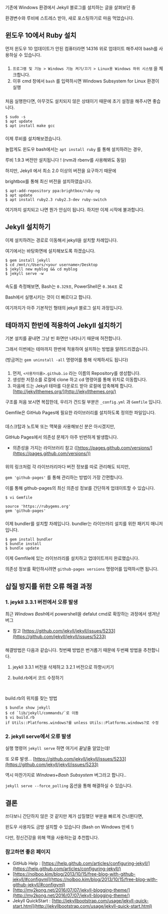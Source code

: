 
기존에 Windows 환경에서 Jekyll 블로그를 설치하는 글을 살펴보던 중 

환경변수와 루비에 스트레스 받아, 새로 포스팅하기로 마음 먹었습니다.

#####    
## 윈도우 10에서 Ruby 설치

먼저 윈도우 10 업데이트가 안된 컴퓨터라면 14316 위로 업데이트 해주셔야 bash를 사용하실 수 있습니다.
#####    
1. `프로그램 및 기능 > Windows 기능 켜기/끄기 > Linux용 Windows 하위 시스템` 을 체크합니다.
2. 이후 cmd 창에서 `bash` 를 입력하시면 Windows Subsystem for Linux 환경이 실행

#####    
처음 실행한다면, 아무것도 설치되지 않은 상태이기 때문에 초기 설정을 해주시면 좋습니다.

```
$ sudo -s
$ apt update
$ apt install make gcc
```

#####    
이제 루비를 설치해보겠습니다.

놀랍게도 윈도우 bash에서는 `apt install ruby` 를 통해 설치하려는 경우, 

루비 1.9.3 버전만 설치됩니다 ! (rvm과 rbenv를 사용해봐도 동일)  

하지만, Jekyll 에서 최소 2.0 이상의 버전을 요구하기 때문에

brightbox를 통해 최신 버전을 설치하였습니다.

```
$ apt-add-repository ppa:brightbox/ruby-ng
$ apt update
$ apt install ruby2.3 ruby2.3-dev ruby-switch
```

여기까지 설치되고 나면 뭔가 안심이 됩니다. 하지만 이제 시작에 불과합니다.


#####    
## Jekyll 설치하기

이제 설치하려는 경로로 이동해서 jekyll을 설치할 차례입니다.

여기에서는 바탕화면에 설치해보도록 하겠습니다.

```
$ gem install jekyll
$ cd /mnt/c/Users/<your username>/Desktop
$ jekyll new myblog && cd myblog
$ jekyll serve -w
```

#####    
속도를 측정해보면, Bash는 `0.329초`, PowerShell은 `0.364초` 로 

Bash에서 실행시키는 것이 더 빠르다고 합니다.

여기까지가 아주 기본적인 형태의 jekyll 블로그 설치 과정입니다.


#####    
## 테마까지 한번에 적용하여 Jekyll 설치하기

기본 설치를 끝내면 그냥 빈 화면만 나타나기 때문에 허전합니다.

그래서 이번에는 테마까지 한번에 적용하여 설치하는 방법을 알려드리겠습니다.

(방금꺼는 `gem uninstall -all` 명령어를 통해 삭제하셔도 됩니다)

#####    
1. 먼저, `<사용자이름>.github.io` 라는 이름의 Repository를 생성합니다.
2. 생성한 저장소를 로컬에 clone 하고 cd 명령어를 통해 위치로 이동합니다.
3. 마음에 드는 Jekyll 테마를 다운로드 받아 로컬에 압축해제 합니다. [http://jekyllthemes.org/](http://jekyllthemes.org/)




구조를 처음 보시면 복잡한데, 우리가 건드릴 부분은 `_config.yml` 과 `Gemfile` 입니다.

Gemfile은 GitHub Pages에 필요한 라이브러리를 설치하도록 정의한 파일입니다.

#####    
데스크탑과 노트북 또는 맥북을 사용해보신 분은 아시겠지만, 

GitHub Pages에서 의존성 문제가 아주 빈번하게 발생합니다.

- 의존성을 가지는 라이브러리 참고 ([https://pages.github.com/versions/](https://pages.github.com/versions/))


#####    
위의 링크처럼 각 라이브러리마다 버전 정보를 따로 관리해도 되지만,

`gem 'github-pages'` 를 통해 관리하는 방법이 가장 간편합니다.

이를 통해 github-pages의 최신 의존성 정보를 간단하게 업데이트할 수 있습니다.

```
$ vi Gemfile

source 'https://rubygems.org'
gem 'github-pages'
```

#####    
이제 bundler를 설치할 차례입니다. bundler는 라이브러리 설치를 위한 패키지 매니저입니다.

```
$ gem install bundler
$ bundle install
$ bundle update
```



이제 Gemfile에 있는 라이브러리를 설치하고 업데이트까지 완료했습니다.

의존성 정보를 확인하시려면 `github-pages versions` 명령어를 입력하시면 됩니다.


#####    
## 삽질 방지를 위한 오류 해결 과정


### 1. jeykll 3.3.1 버전에서 오류 발생

최근 *Windows Bash*에서 powershell을 defalut cmd로 확장하는 과정에서 생겨난 버그

- 참고 [https://github.com/jekyll/jekyll/issues/5233](https://github.com/jekyll/jekyll/issues/5233)


#####    
해결방법은 다음과 같습니다. 첫번째 방법은 번거롭기 때문에 두번째 방법을 추천합니다.

1. jeykll 3.3.1 버전을 삭제하고 3.2.1 버전으로 하향시키기

2. build.rb에서 코드 수정하기

   ​

build.rb의 위치를 찾는 방법

```
$ bundle show jekyll
$ cd `lib/jekyll/commands/`로 이동
$ vi build.rb
if Utils::Platforms.windows?를 unless Utils::Platforms.windows?로 수정
```


#####    
### 2. jekyll serve에서 오류 발생


실행 명령어 `jekyll serve` 하면 여기서 끝날줄 알았는데!

또 오류 발생... [https://github.com/jekyll/jekyll/issues/5233](https://github.com/jekyll/jekyll/issues/5233)



역시 마찬가지로 *Windows+Bash Subsystem* 버그라고 합니다..

`jekyll serve --force_polling`  옵션을 통해 해결하실 수 있습니다.


#####    
## 결론

쓰다보니 간단하지 않은 것 같지만 제가 삽질했던 부분을 빠르게 건너뛴다면,

윈도우 사용자도 금방 설치할 수 있습니다 (Bash on Windows 만세 !)

다만, 정신건강을 위해 맥을 사용하는걸 추천합니다.


#####    
### 참고하면 좋은 페이지

- GitHub Help : [https://help.github.com/articles/configuring-jekyll/](https://help.github.com/articles/configuring-jekyll/)
- [https://nolboo.kim/blog/2013/10/15/free-blog-with-github-jekyll/#configyml](https://nolboo.kim/blog/2013/10/15/free-blog-with-github-jekyll/#configyml)
- [http://my2kong.net/2016/07/07/jekyll-blogging-theme/](http://my2kong.net/2016/07/07/jekyll-blogging-theme/)
- Jekyll QuickStart : [http://jekyllbootstrap.com/usage/jekyll-quick-start.html](http://jekyllbootstrap.com/usage/jekyll-quick-start.html)